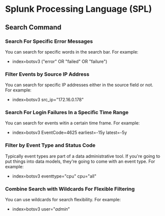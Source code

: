 # Splunk Processing Language (SPL)

## Search Command

### Search For Specific Error Messages

You can search for specific words in the search bar.
For example:
- index=botsv3 ("error" OR "failed" OR "failure")

### Filter Events by Source IP Address

You can search for specific IP addresses either in the source field or not.
For example:
- index=botsv3 src_ip="172.16.0.178"

### Search For Login Failures In a Specific Time Range

You can search for events witin a certain time frame.
For example:
- index=botsv3 EventCode=4625 earliest=-15y latest=-5y

### Filter by Event Type and Status Code

Typically event types are part of a data administrative tool. If you're going to put things into data models, they're going to come with an event type.
For example:
- index=botsv3 eventtype="cpu" cpu="all"

### Combine Search with Wildcards For Flexible Filtering

You can use wildcards for search flexibility.
For example:
- index=botsv3 user="*admin*"
